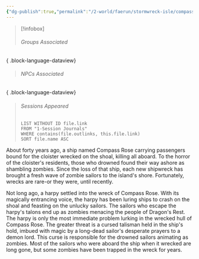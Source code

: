 ```yaml
---
{"dg-publish":true,"permalink":"/2-world/faerun/stormwreck-isle/compass-rose/","created":"2025-03-18T18:25:21.284-04:00","updated":"2025-03-18T18:28:08.553-04:00"}
---
```


>[!infobox]
>###### Groups Associated
> 
{ .block-language-dataview}
>###### NPCs Associated
  > 
{ .block-language-dataview}
> ###### Sessions Appeared
> ```dataview 
> LIST WITHOUT ID file.link  
> FROM "1-Session Journals"  
> WHERE contains(file.outlinks, this.file.link)  
> SORT file.name ASC

About forty years ago, a ship named Compass Rose carrying passengers bound for the cloister wrecked on the shoal, killing all aboard. To the horror of the cloister's residents, those who drowned found their way ashore as shambling zombies. Since the loss of that ship, each new shipwreck has brought a fresh wave of zombie sailors to the island's shore. Fortunately, wrecks are rare-or they were, until recently.

Not long ago, a harpy settled into the wreck of Compass Rose. With its magically entrancing voice, the harpy has been luring ships to crash on the shoal and feasting on the unlucky sailors. The sailors who escape the harpy's talons end up as zombies menacing the people of Dragon's Rest. The harpy is only the most immediate problem lurking in the wrecked hull of Compass Rose. The greater threat is a cursed talisman held in the ship's hold, imbued with magic by a long-dead sailor's desperate prayers to a demon lord. This curse is responsible for the drowned sailors animating as zombies. Most of the sailors who were aboard the ship when it wrecked are long gone, but some zombies have been trapped in the wreck for years.